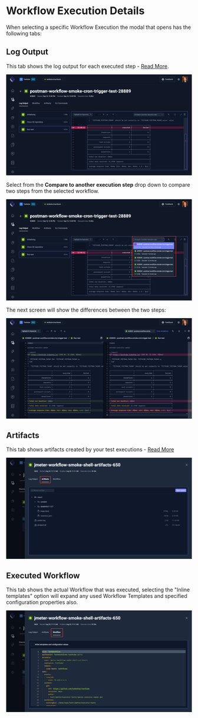 # Workflow Execution Details

When selecting a specific Workflow Execution the modal that opens has the following tabs:

## Log Output

This tab shows the log output for each executed step - [Read More](/articles/logs-and-artifacts#log-collection).

![Log Output](../img/workflows-log-output-092024.png)

Select from the **Compare to another execution step** drop down to compare two steps from the selected workflow.

![Compare Steps](../img/compare-steps-092024.png)

The next screen will show the differences between the two steps:

![Comparison Screen](../img/comparison-screen-092024.png)

## Artifacts

This tab shows artifacts created by your test executions - [Read More](/articles/logs-and-artifacts#artifact-collection)

![Artifacts](../img/workflows-artifacts-tab-2.1.png)

## Executed Workflow

This tab shows the actual Workflow that was executed, selecting the "Inline templates" option will expand any 
used Workflow Templates and specified configuration properties also.

![Code](../img/workflows-code-2.1.png)
